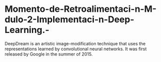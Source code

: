 # Momento-de-Retroalimentaci-n-M-dulo-2-Implementaci-n-Deep-Learning.-
DeepDream is an artistic image-modification technique that uses the representations learned by convolutional neural networks. It was first released by Google in the summer of 2015.
